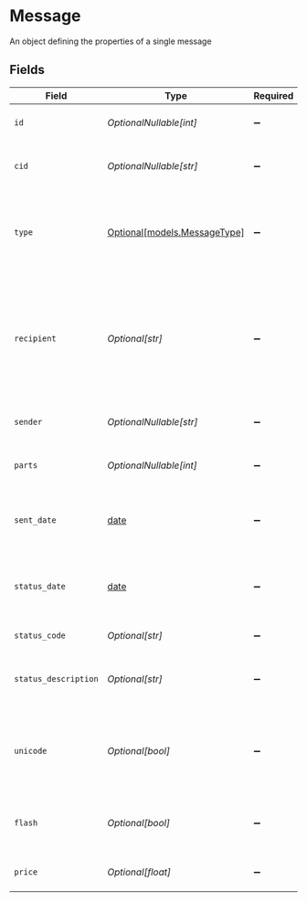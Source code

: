 # Message

An object defining the properties of a single message


## Fields

| Field                                                                                                                    | Type                                                                                                                     | Required                                                                                                                 | Description                                                                                                              | Example                                                                                                                  |
| ------------------------------------------------------------------------------------------------------------------------ | ------------------------------------------------------------------------------------------------------------------------ | ------------------------------------------------------------------------------------------------------------------------ | ------------------------------------------------------------------------------------------------------------------------ | ------------------------------------------------------------------------------------------------------------------------ |
| `id`                                                                                                                     | *OptionalNullable[int]*                                                                                                  | :heavy_minus_sign:                                                                                                       | Unique message identifier                                                                                                | 323234                                                                                                                   |
| `cid`                                                                                                                    | *OptionalNullable[str]*                                                                                                  | :heavy_minus_sign:                                                                                                       | Custom message ID assigned by the User                                                                                   | custom-id-A44445T                                                                                                        |
| `type`                                                                                                                   | [Optional[models.MessageType]](../models/messagetype.md)                                                                 | :heavy_minus_sign:                                                                                                       | Message type (1 -> SMS PRO, 3 -> SMS ECO, 4 -> SMS 2WAY, 10 -> MMS)                                                      | 1                                                                                                                        |
| `recipient`                                                                                                              | *Optional[str]*                                                                                                          | :heavy_minus_sign:                                                                                                       | A telephone number in international format (with a plus sign and the country code at the beginning, e.g. +48 for Poland) | +48999999999                                                                                                             |
| `sender`                                                                                                                 | *OptionalNullable[str]*                                                                                                  | :heavy_minus_sign:                                                                                                       | Message sender name                                                                                                      | Bramka SMS                                                                                                               |
| `parts`                                                                                                                  | *OptionalNullable[int]*                                                                                                  | :heavy_minus_sign:                                                                                                       | The count of parts that message consists of                                                                              | 1                                                                                                                        |
| `sent_date`                                                                                                              | [date](https://docs.python.org/3/library/datetime.html#date-objects)                                                     | :heavy_minus_sign:                                                                                                       | Sending date and time (in ISO 8601 format)                                                                               | 2024-06-01T16:22:05Z                                                                                                     |
| `status_date`                                                                                                            | [date](https://docs.python.org/3/library/datetime.html#date-objects)                                                     | :heavy_minus_sign:                                                                                                       | Date and time of last status change (in ISO 8601 format)                                                                 | 2024-06-01T16:22:07Z                                                                                                     |
| `status_code`                                                                                                            | *Optional[str]*                                                                                                          | :heavy_minus_sign:                                                                                                       | Message status code                                                                                                      | QUEUED                                                                                                                   |
| `status_description`                                                                                                     | *Optional[str]*                                                                                                          | :heavy_minus_sign:                                                                                                       | Human redable description of message status                                                                              | The message has been accepted                                                                                            |
| `unicode`                                                                                                                | *Optional[bool]*                                                                                                         | :heavy_minus_sign:                                                                                                       | Did the message contain special characters, e.g. Polish diacritics?                                                      | true                                                                                                                     |
| `flash`                                                                                                                  | *Optional[bool]*                                                                                                         | :heavy_minus_sign:                                                                                                       | Was the message sent with class 0 (FLASH)?                                                                               | false                                                                                                                    |
| `price`                                                                                                                  | *Optional[float]*                                                                                                        | :heavy_minus_sign:                                                                                                       | The price of message (in PLN)                                                                                            | 0.16                                                                                                                     |